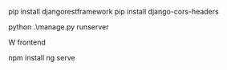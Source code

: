 pip install djangorestframework 
pip install django-cors-headers

python .\manage.py runserver

W frontend

npm install
ng serve
